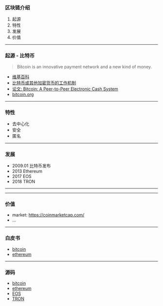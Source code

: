 ### 区块链介绍

1. 起源
2. 特性
3. 发展
4. 价值

---

### 起源 - 比特币

> Bitcoin is an innovative payment network and a new kind of money.

- [维基百科](https://en.wikipedia.org/wiki/Bitcoin)
- [比特币或其他加密货币的工作机制](https://www.youtube.com/watch?v=bBC-nXj3Ng4)
- [论文: Bitcoin: A Peer-to-Peer Electronic Cash System](https://bitcoin.org/bitcoin.pdf)
- [bitcoin.org](https://bitcoin.org/zh_CN/)

---

### 特性

- 去中心化
- 安全
- 匿名

---

### 发展

- 2009.01 比特币发布
- 2013 Ethereum
- 2017 EOS
- 2018 TRON

---

---

### 价值

- market: https://coinmarketcap.com/
- ...

---

### 白皮书

- [bitcoin](https://bitcoincore.org/bitcoin.pdf)
- [ethereum](https://github.com/ethereum/wiki/wiki/%5B%E4%B8%AD%E6%96%87%5D-%E4%BB%A5%E5%A4%AA%E5%9D%8A%E7%99%BD%E7%9A%AE%E4%B9%A6)

---

### 源码

- [bitcoin](https://github.com/bitcoin/bitcoin)
- [ethereum](https://github.com/ethereum)
- [EOS](https://github.com/EOSIO/eos)
- [TRON](https://github.com/tronprotocol/java-tron)


